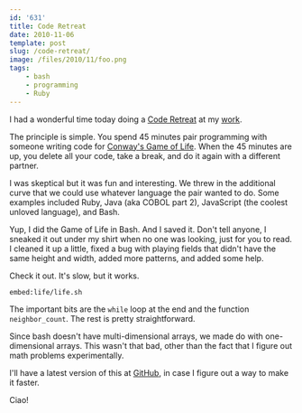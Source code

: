 ```yaml
---
id: '631'
title: Code Retreat
date: 2010-11-06
template: post
slug: /code-retreat/
image: /files/2010/11/foo.png
tags:
    - bash
    - programming
    - Ruby
---
```


I had a wonderful time today doing a
[Code Retreat](http://coderetreat.com/how-it-works.html) at my
[work](http://vivisimo.com/).

The principle is simple. You spend 45 minutes pair programming with someone
writing code for
[Conway's Game of Life](http://en.wikipedia.org/wiki/Conway's_Game_of_Life).
When the 45 minutes are up, you delete all your code, take a break, and do it
again with a different partner.

<!-- more -->

I was skeptical but it was fun and interesting. We threw in the additional
curve that we could use whatever language the pair wanted to do. Some examples
included Ruby, Java (aka COBOL part 2), JavaScript (the coolest unloved
language), and Bash.

Yup, I did the Game of Life in Bash. And I saved it. Don't tell anyone, I
sneaked it out under my shirt when no one was looking, just for you to read. I
cleaned it up a little, fixed a bug with playing fields that didn't have the
same height and width, added more patterns, and added some help.

Check it out. It's slow, but it works.

`embed:life/life.sh`

The important bits are the `while` loop at the end and the function
`neighbor_count`. The rest is pretty straightforward.

Since bash doesn't have multi-dimensional arrays, we made do with
one-dimensional arrays. This wasn't that bad, other than the fact that I
figure out math problems experimentally.

I'll have a latest version of this at
[GitHub](https://github.com/docwhat/life), in case I figure out a way to make
it faster.

Ciao!</rows></columns></rows>
